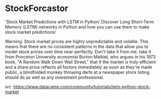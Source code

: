 # StockForcastor
'Stock Market Predictions with LSTM in Python'
Discover Long Short-Term Memory (LSTM) networks in Python and how you can use them to make stock market predictions!






Warning: Stock market prices are highly unpredictable and volatile. This means that there are no consistent patterns in the data that allow you to model stock prices over time near-perfectly. Don't take it from me, take it from Princeton University economist Burton Malkiel, who argues in his 1973 book, "A Random Walk Down Wall Street," that if the market is truly efficient and a share price reflects all factors immediately as soon as they're made public, a blindfolded monkey throwing darts at a newspaper stock listing should do as well as any investment professional.

src :https://www.datacamp.com/community/tutorials/lstm-python-stock-market
